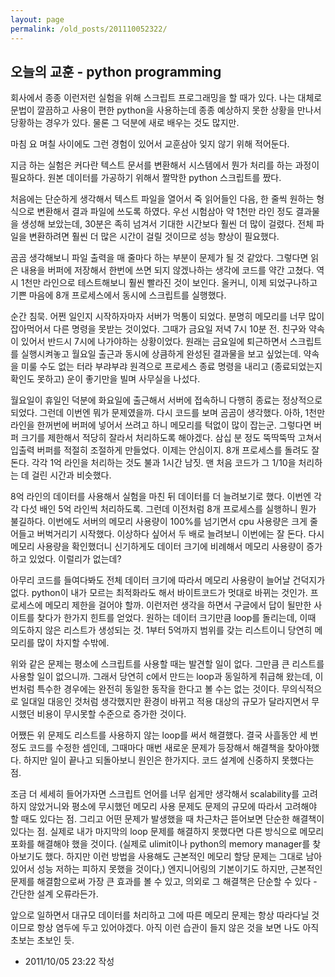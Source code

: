 ```yaml
---
layout: page
permalink: /old_posts/201110052322/
---
```


## 오늘의 교훈 - python programming


회사에서 종종 이런저런 실험을 위해 스크립트 프로그래밍을 할 때가 있다. 나는 대체로 문법이 깔끔하고 사용이 편한 python을 사용하는데 종종 예상하지 못한 상황을 만나서 당황하는 경우가 있다. 물론 그 덕분에 새로 배우는 것도 많지만.

마침 요 며칠 사이에도 그런 경험이 있어서 교훈삼아 잊지 않기 위해 적어둔다.

지금 하는 실험은 커다란 텍스트 문서를 변환해서 시스템에서 뭔가 처리를 하는 과정이 필요하다. 원본 데이터를 가공하기 위해서 짤막한 python 스크립트를 짰다.

처음에는 단순하게 생각해서 텍스트 파일을 열어서 죽 읽어들인 다음, 한 줄씩 원하는 형식으로 변환해서 결과 파일에 쓰도록 하였다. 우선 시험삼아 약 1천만 라인 정도 결과물을 생성해 보았는데, 30분은 족히 넘겨서 기대한 시간보다 훨씬 더 많이 걸렸다. 전체 파일을 변환하려면 훨씬 더 많은 시간이 걸릴 것이므로 성능 향상이 필요했다.

곰곰 생각해보니 파일 출력을 매 줄마다 하는 부분이 문제가 될 것 같았다. 그렇다면 읽은 내용을 버퍼에 저장해서 한번에 쓰면 되지 않겠나하는 생각에 코드를 약간 고쳤다. 역시 1천만 라인으로 테스트해보니 훨씬 빨라진 것이 보인다. 올커니, 이제 되었구나하고 기쁜 마음에 8개 프로세스에서 동시에 스크립트를 실행했다.

순간 침묵. 어쩐 일인지 시작하자마자 서버가 먹통이 되었다. 분명히 메모리를 너무 많이 잡아먹어서 다른 명령을 못받는 것이었다. 그때가 금요일 저녁 7시 10분 전. 친구와 약속이 있어서 반드시 7시에 나가야하는 상황이었다. 원래는 금요일에 퇴근하면서 스크립트를 실행시켜놓고 월요일 출근과 동시에 상큼하게 완성된 결과물을 보고 싶었는데. 약속을 미룰 수도 없는 터라 부랴부랴 원격으로 프로세스 종료 명령을 내리고 (종료되었는지 확인도 못하고) 운이 좋기만을 빌며 사무실을 나섰다.

월요일이 휴일인 덕분에 화요일에 출근해서 서버에 접속하니 다행히 종료는 정상적으로 되었다. 그런데 이번엔 뭐가 문제였을까. 다시 코드를 보며 곰곰이 생각했다. 아하, 1천만 라인을 한꺼번에 버퍼에 넣어서 쓰려고 하니 메모리를 턱없이 많이 잡는군. 그렇다면 버퍼 크기를 제한해서 적당히 잘라서 처리하도록 해야겠다. 삼십 분 정도 뚝딱뚝딱 고쳐서 입출력 버퍼를 적절히 조절하게 만들었다. 이제는 안심이지. 8개 프로세스를 돌려도 잘 돈다. 각각 1억 라인을 처리하는 것도 불과 1시간 남짓. 맨 처음 코드가 그 1/10을 처리하는 데 걸린 시간과 비슷했다.

8억 라인의 데이터를 사용해서 실험을 마친 뒤 데이터를 더 늘려보기로 했다. 이번엔 각각 다섯 배인 5억 라인씩 처리하도록. 그런데 이전처럼 8개 프로세스를 실행하니 뭔가 불길하다. 이번에도 서버의 메모리 사용량이 100%를 넘기면서 cpu 사용량은 크게 줄어들고 버벅거리기 시작했다. 이상하다 싶어서 두 배로 늘려보니 이번에는 잘 돈다. 다시 메모리 사용량을 확인했더니 신기하게도 데이터 크기에 비례해서 메모리 사용량이 증가하고 있었다. 이럴리가 없는데?

아무리 코드를 들여다봐도 전체 데이터 크기에 따라서 메모리 사용량이 늘어날 건덕지가 없다. python이 내가 모르는 최적화라도 해서 바이트코드가 멋대로 바뀌는 것인가. 프로세스에 메모리 제한을 걸어야 할까. 이런저런 생각을 하면서 구글에서 답이 될만한 사이트를 찾다가 한가지 힌트를 얻었다. 원하는 데이터 크기만큼 loop를 돌리는데, 이때 의도하지 않은 리스트가 생성되는 것. 1부터 5억까지 범위를 갖는 리스트이니 당연히 메모리를 많이 차지할 수밖에.

위와 같은 문제는 평소에 스크립트를 사용할 때는 발견할 일이 없다. 그만큼 큰 리스트를 사용할 일이 없으니까. 그래서 당연히 c에서 만드는 loop과 동일하게 취급해 왔는데, 이번처럼 특수한 경우에는 완전히 동일한 동작을 한다고 볼 수는 없는 것이다. 무의식적으로 일대일 대응인 것처럼 생각했지만 환경이 바뀌고 적용 대상의 규모가 달라지면서 무시했던 비용이 무시못할 수준으로 증가한 것이다.

어쨌든 위 문제도 리스트를 사용하지 않는 loop를 써서 해결했다. 결국 사흘동안 세 번 정도 코드를 수정한 셈인데, 그때마다 매번 새로운 문제가 등장해서 해결책을 찾아야했다. 하지만 일이 끝나고 되돌아보니 원인은 한가지다. 코드 설계에 신중하지 못했다는 점.

조금 더 세세히 들어가자면 스크립트 언어를 너무 쉽게만 생각해서 scalability를 고려하지 않았거니와 평소에 무시했던 메모리 사용 문제도 문제의 규모에 따라서 고려해야 할 때도 있다는 점. 그리고 어떤 문제가 발생했을 때 차근차근 뜯어보면 단순한 해결책이 있다는 점. 실제로 내가 마지막의 loop 문제를 해결하지 못했다면 다른 방식으로 메모리 포화를 해결해야 했을 것이다. (실제로 ulimit이나 python의 memory manager를 찾아보기도 했다. 하지만 이런 방법을 사용해도 근본적인 메모리 할당 문제는 그대로 남아있어서 성능 저하는 피하지 못했을 것이다,) 엔지니어링의 기본이기도 하지만, 근본적인 문제를 해결함으로써 가장 큰 효과를 볼 수 있고, 의외로 그 해결책은 단순할 수 있다 - 간단한 설계 오류라든가.

앞으로 일하면서 대규모 데이터를 처리하고 그에 따른 메모리 문제는 항상 따라다닐 것이므로 항상 염두에 두고 있어야겠다. 아직 이런 습관이 들지 않은 것을 보면 나도 아직 초보는 초보인 듯.






- 2011/10/05 23:22 작성